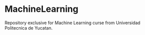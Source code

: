 # MachineLearning
Repository exclusive for Machine Learning curse from Universidad Politecnica de Yucatan.

